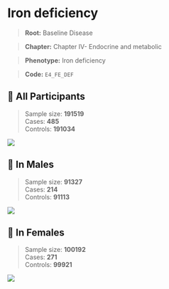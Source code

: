 # Iron deficiency

> **Root:** Baseline Disease  

> **Chapter:** Chapter IV- Endocrine and metabolic  

> **Phenotype:** Iron deficiency  

> **Code:** `E4_FE_DEF`

## 🧪 All Participants  
> Sample size: **191519**  
> Cases: **485**  
> Controls: **191034**
<img src="/Disease/Figures/ALL/Incidence/E4_FE_DEF.png"/>
<CsvTable src="/Disease_Data/ALL/Incidence/COX_E4_FE_DEF.csv" label="🔍 View full results" />

## 👨 In Males  
> Sample size: **91327**  
> Cases: **214**  
> Controls: **91113**
<img src="/Disease/Figures/Male/Incidence/E4_FE_DEF.png"/>
<CsvTable src="/Disease_Data/Male/Incidence/COX_E4_FE_DEF.csv" label="🔍 View full results" />

## 👩 In Females  
> Sample size: **100192**  
> Cases: **271**  
> Controls: **99921**
<img src="/Disease/Figures/Female/Incidence/E4_FE_DEF.png"/>
<CsvTable src="/Disease_Data/Female/Incidence/COX_E4_FE_DEF.csv" label="🔍 View full results" />
